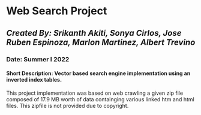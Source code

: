 # **Web Search Project**
## *Created By: Srikanth Akiti, Sonya Cirlos, Jose Ruben Espinoza, Marlon Martinez, Albert Trevino*
### Date: Summer I 2022
#### Short Description: Vector based search engine implementation using an inverted index tables.

This project implementation was based on web crawling a given zip file composed of 17.9 MB worth of data containging various linked htm and html files. This zipfile is not provided due to copyright.
